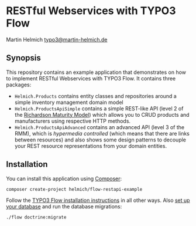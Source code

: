 RESTful Webservices with TYPO3 Flow
===================================

Martin Helmich <typo3@martin-helmich.de>

Synopsis
--------

This repository contains an example application that demonstrates on how
to implement RESTful Webservices with TYPO3 Flow. It contains three packages:

- `Helmich.Products` contains entity classes and repositories around a simple inventory management domain model
- `Helmich.ProductsApiSimple` contains a simple REST-like API (level 2 of the
  [Richardson Maturity Model](http://martinfowler.com/articles/richardsonMaturityModel.html))
  which allows you to CRUD products and manufacturers using respective HTTP methods.
- `Helmich.ProductsApiAdvanced` contains an advanced API (level 3 of the RMM), which is _hypermedia controlled_
  (which means that there are links between resources) and also shows some design patterns to decouple your
  REST resource representations from your domain entities.

Installation
------------

You can install this application using [Composer](http://getcomposer.org):

    composer create-project helmich/flow-restapi-example

Follow the [TYPO3 Flow installation instructions](http://docs.typo3.org/flow/TYPO3FlowDocumentation/Quickstart/Index.html#installing-typo3-flow)
in all other ways. Also [set up your database](http://docs.typo3.org/flow/TYPO3FlowDocumentation/Quickstart/Index.html#database-setup)
and run the database migrations:

    ./flow doctrine:migrate
